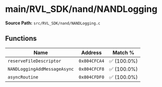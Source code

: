 # main/RVL_SDK/nand/NANDLogging

**Source Path:** `src/RVL_SDK/nand/NANDLogging.c`

## Functions

| Name | Address | Match % |
|------|---------|---------|
| `reserveFileDescriptor` | `0x804CFCA4` | :white_check_mark: (100.0%) |
| `NANDLoggingAddMessageAsync` | `0x804CFCF8` | :white_check_mark: (100.0%) |
| `asyncRoutine` | `0x804CFDF0` | :white_check_mark: (100.0%) |